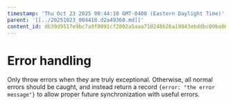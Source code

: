 ```yaml
---
timestamp: 'Thu Oct 23 2025 00:44:10 GMT-0400 (Eastern Daylight Time)'
parent: '[[../20251023_004410.d2a49360.md]]'
content_id: db39d9517e9bc7a9f0091cf2802a5aaa710248b26a19043ebddbc00ba067bc70
---
```


# Error handling

Only throw errors when they are truly exceptional. Otherwise, all normal errors should be caught, and instead return a record `{error: "the error message"}` to allow proper future synchronization with useful errors.
